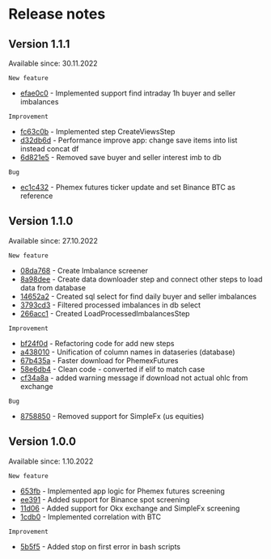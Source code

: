 # Release notes

## Version 1.1.1
Available since: 30.11.2022

```
New feature
```
* [efae0c0](https://github.com/GeorgeQuantAnalyst/crypto-screener/commit/efae0c02e003761095a3cdf4fe8346366a1f1d41) - Implemented support find intraday 1h buyer and seller imbalances

```
Improvement
```
* [fc63c0b](https://github.com/GeorgeQuantAnalyst/crypto-screener/commit/fc63c0bc6ec6595c38d47f6bdb6ea39ad2aeb2f5) - Implemented step  CreateViewsStep
* [d32db6d](https://github.com/GeorgeQuantAnalyst/crypto-screener/commit/d32db6d69bdac8971afb538190da0fd2da11748e) - Performance improve app: change save items into list instead concat df
* [6d821e5](https://github.com/GeorgeQuantAnalyst/crypto-screener/commit/6d821e569a5efd2cc83f4e48e62e92ccd5270f52) - Removed save buyer and seller interest imb to db

```
Bug
```
* [ec1c432](https://github.com/GeorgeQuantAnalyst/crypto-screener/commit/ec1c432b019c9a4b4e3c68d4c3b23a9fa2411124) - Phemex futures ticker update and set Binance BTC as reference


## Version 1.1.0
Available since: 27.10.2022

```
New feature
```
* [08da768](https://github.com/GeorgeQuantAnalyst/crypto-screener/commit/08da768bde2c184d73223fc52ee8bda1f31f61fd) - Create Imbalance screener
* [8a98dee](https://github.com/GeorgeQuantAnalyst/crypto-screener/commit/8a98deea700b2057a20bd8d3c80e973e80adbf57) -  Create data downloader step and connect other steps to load data from database
* [14652a2](https://github.com/GeorgeQuantAnalyst/crypto-screener/commit/14652a227a1b1a0bcf26a70b35d0c5ad2eb3fbb3) - Created sql select for find daily buyer and seller imbalances
* [3793cd3](https://github.com/GeorgeQuantAnalyst/crypto-screener/commit/3793cd37707cb086f0eabf952f6d8eee0c479736) - Filtered processed imbalances in db select
* [266acc1](https://github.com/GeorgeQuantAnalyst/crypto-screener/commit/266acc188e5768bb086ef262dc0240b1804a5872) - Created LoadProcessedImbalancesStep

```
Improvement
```
* [bf24f0d](https://github.com/GeorgeQuantAnalyst/crypto-screener/commit/bf24f0de091337250f094786daad8f86e56d568e) - Refactoring code for add new steps
* [a438010](https://github.com/GeorgeQuantAnalyst/crypto-screener/commit/a43801067cbf3ee467ffde48155a44e8b02ea286) - Unification of column names in dataseries (database)
* [67b435a](https://github.com/GeorgeQuantAnalyst/crypto-screener/commit/67b435a10b43ed04f8419bb3b2a7e438d85f57bf) - Faster download for PhemexFutures
* [58e6db4](https://github.com/GeorgeQuantAnalyst/crypto-screener/commit/58e6db41cccfcec6d4f8518ce77bf43b0622ddd8) - Clean code - converted if elif to match case
* [cf34a8a](https://github.com/GeorgeQuantAnalyst/crypto-screener/commit/cf34a8ac7b713ba3da6d2b0ecd1758e2a07c3e32) - added warning message if download not actual ohlc from exchange

```
Bug
```
* [8758850](https://github.com/GeorgeQuantAnalyst/crypto-screener/commit/8758850e277beff9252e336f26d77ff27b39f5de) - Removed support for SimpleFx (us equities) 


## Version 1.0.0
Available since: 1.10.2022

```
New feature
```
* [653fb](https://github.com/GeorgeQuantAnalyst/crypto-screener/commit/653fb04224c40670a01fa527c94b3b76379179eb) -
  Implemented app logic for Phemex futures screening
* [ee391](https://github.com/GeorgeQuantAnalyst/crypto-screener/commit/ee39115dbd56e83d75590511cad60a7deb5f81d3) - Added
  support for Binance spot screening
* [11d06](https://github.com/GeorgeQuantAnalyst/crypto-screener/commit/11d06700138020b9f412544bdd3f007cfb61bd21) - Added
  support for Okx exchange and SimpleFx screening
* [1cdb0](https://github.com/GeorgeQuantAnalyst/crypto-screener/commit/1cdb054194ea63831abff1d0bf5209d32f1bdfc4) - Implemented correlation with BTC

```
Improvement
```
* [5b5f5](https://github.com/GeorgeQuantAnalyst/crypto-screener/commit/5b5f5cd424f48e5c4660263c02d29561d9c544ce) - Added
  stop on first error in bash scripts
